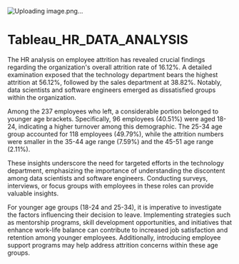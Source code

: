 
![Uploading image.png…]()

# Tableau_HR_DATA_ANALYSIS
The HR analysis on employee attrition has revealed crucial findings regarding the organization's overall attrition rate of 16.12%. A detailed examination exposed that the technology department bears the highest attrition at 56.12%, followed by the sales department at 38.82%. Notably, data scientists and software engineers emerged as dissatisfied groups within the organization.

Among the 237 employees who left, a considerable portion belonged to younger age brackets. Specifically, 96 employees (40.51%) were aged 18-24, indicating a higher turnover among this demographic. The 25-34 age group accounted for 118 employees (49.79%), while the attrition numbers were smaller in the 35-44 age range (7.59%) and the 45-51 age range (2.11%).

These insights underscore the need for targeted efforts in the technology department, emphasizing the importance of understanding the discontent among data scientists and software engineers. Conducting surveys, interviews, or focus groups with employees in these roles can provide valuable insights.

For younger age groups (18-24 and 25-34), it is imperative to investigate the factors influencing their decision to leave. Implementing strategies such as mentorship programs, skill development opportunities, and initiatives that enhance work-life balance can contribute to increased job satisfaction and retention among younger employees. Additionally, introducing employee support programs may help address attrition concerns within these age groups.






